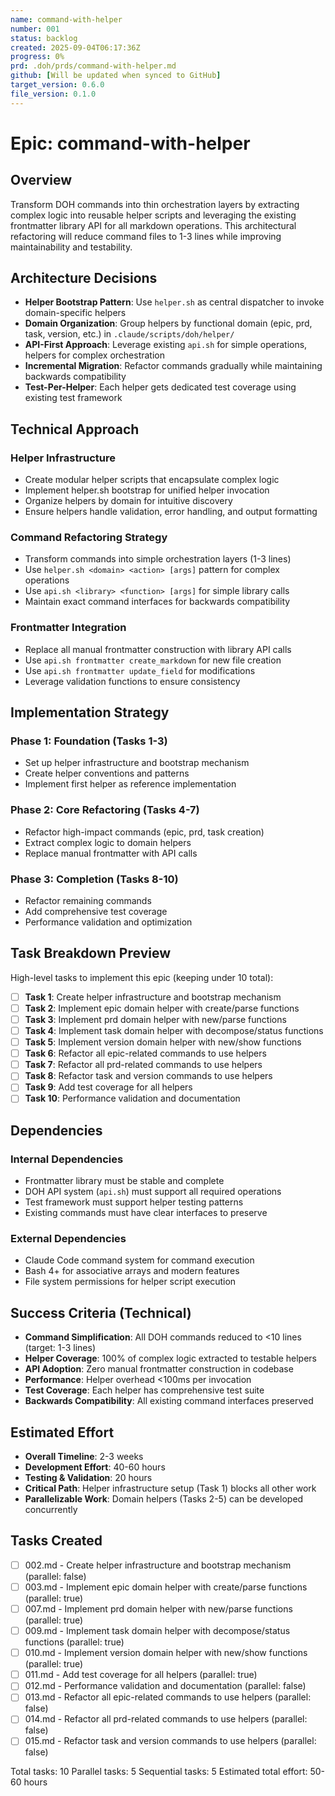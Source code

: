 ```yaml
---
name: command-with-helper
number: 001
status: backlog
created: 2025-09-04T06:17:36Z
progress: 0%
prd: .doh/prds/command-with-helper.md
github: [Will be updated when synced to GitHub]
target_version: 0.6.0
file_version: 0.1.0
---
```


# Epic: command-with-helper

## Overview
Transform DOH commands into thin orchestration layers by extracting complex logic into reusable helper scripts and leveraging the existing frontmatter library API for all markdown operations. This architectural refactoring will reduce command files to 1-3 lines while improving maintainability and testability.

## Architecture Decisions
- **Helper Bootstrap Pattern**: Use `helper.sh` as central dispatcher to invoke domain-specific helpers
- **Domain Organization**: Group helpers by functional domain (epic, prd, task, version, etc.) in `.claude/scripts/doh/helper/`
- **API-First Approach**: Leverage existing `api.sh` for simple operations, helpers for complex orchestration
- **Incremental Migration**: Refactor commands gradually while maintaining backwards compatibility
- **Test-Per-Helper**: Each helper gets dedicated test coverage using existing test framework

## Technical Approach

### Helper Infrastructure
- Create modular helper scripts that encapsulate complex logic
- Implement helper.sh bootstrap for unified helper invocation
- Organize helpers by domain for intuitive discovery
- Ensure helpers handle validation, error handling, and output formatting

### Command Refactoring Strategy
- Transform commands into simple orchestration layers (1-3 lines)
- Use `helper.sh <domain> <action> [args]` pattern for complex operations
- Use `api.sh <library> <function> [args]` for simple library calls
- Maintain exact command interfaces for backwards compatibility

### Frontmatter Integration
- Replace all manual frontmatter construction with library API calls
- Use `api.sh frontmatter create_markdown` for new file creation
- Use `api.sh frontmatter update_field` for modifications
- Leverage validation functions to ensure consistency

## Implementation Strategy

### Phase 1: Foundation (Tasks 1-3)
- Set up helper infrastructure and bootstrap mechanism
- Create helper conventions and patterns
- Implement first helper as reference implementation

### Phase 2: Core Refactoring (Tasks 4-7)
- Refactor high-impact commands (epic, prd, task creation)
- Extract complex logic to domain helpers
- Replace manual frontmatter with API calls

### Phase 3: Completion (Tasks 8-10)
- Refactor remaining commands
- Add comprehensive test coverage
- Performance validation and optimization

## Task Breakdown Preview

High-level tasks to implement this epic (keeping under 10 total):

- [ ] **Task 1**: Create helper infrastructure and bootstrap mechanism
- [ ] **Task 2**: Implement epic domain helper with create/parse functions
- [ ] **Task 3**: Implement prd domain helper with new/parse functions
- [ ] **Task 4**: Implement task domain helper with decompose/status functions
- [ ] **Task 5**: Implement version domain helper with new/show functions
- [ ] **Task 6**: Refactor all epic-related commands to use helpers
- [ ] **Task 7**: Refactor all prd-related commands to use helpers
- [ ] **Task 8**: Refactor task and version commands to use helpers
- [ ] **Task 9**: Add test coverage for all helpers
- [ ] **Task 10**: Performance validation and documentation

## Dependencies

### Internal Dependencies
- Frontmatter library must be stable and complete
- DOH API system (`api.sh`) must support all required operations
- Test framework must support helper testing patterns
- Existing commands must have clear interfaces to preserve

### External Dependencies
- Claude Code command system for command execution
- Bash 4+ for associative arrays and modern features
- File system permissions for helper script execution

## Success Criteria (Technical)

- **Command Simplification**: All DOH commands reduced to <10 lines (target: 1-3 lines)
- **Helper Coverage**: 100% of complex logic extracted to testable helpers
- **API Adoption**: Zero manual frontmatter construction in codebase
- **Performance**: Helper overhead <100ms per invocation
- **Test Coverage**: Each helper has comprehensive test suite
- **Backwards Compatibility**: All existing command interfaces preserved

## Estimated Effort

- **Overall Timeline**: 2-3 weeks
- **Development Effort**: 40-60 hours
- **Testing & Validation**: 20 hours
- **Critical Path**: Helper infrastructure setup (Task 1) blocks all other work
- **Parallelizable Work**: Domain helpers (Tasks 2-5) can be developed concurrently

## Tasks Created
- [ ] 002.md - Create helper infrastructure and bootstrap mechanism (parallel: false)
- [ ] 003.md - Implement epic domain helper with create/parse functions (parallel: true)
- [ ] 007.md - Implement prd domain helper with new/parse functions (parallel: true)
- [ ] 009.md - Implement task domain helper with decompose/status functions (parallel: true)
- [ ] 010.md - Implement version domain helper with new/show functions (parallel: true)
- [ ] 011.md - Add test coverage for all helpers (parallel: true)
- [ ] 012.md - Performance validation and documentation (parallel: false)
- [ ] 013.md - Refactor all epic-related commands to use helpers (parallel: false)
- [ ] 014.md - Refactor all prd-related commands to use helpers (parallel: false)
- [ ] 015.md - Refactor task and version commands to use helpers (parallel: false)

Total tasks: 10
Parallel tasks: 5
Sequential tasks: 5
Estimated total effort: 50-60 hours